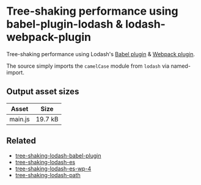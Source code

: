 # Tree-shaking performance using babel-plugin-lodash & lodash-webpack-plugin

Tree-shaking performance using Lodash's [Babel plugin](https://github.com/lodash/babel-plugin-lodash) & [Webpack plugin](https://github.com/lodash/lodash-webpack-plugin).

The source simply imports the `camelCase` module from `lodash` via named-import.

## Output asset sizes
<!-- asset-sizes:start -->
| Asset | Size |
| - | - |
| main.js | 19.7 kB |
<!-- asset-sizes:end -->

## Related
- [tree-shaking-lodash-babel-plugin](../tree-shaking-lodash-babel-plugin)
- [tree-shaking-lodash-es](../tree-shaking-lodash-es)
- [tree-shaking-lodash-es-wp-4](../tree-shaking-lodash-es-wp-4)
- [tree-shaking-lodash-path](../tree-shaking-lodash-path)
